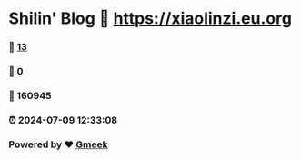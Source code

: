 # Shilin' Blog :link: https://xiaolinzi.eu.org 
### :page_facing_up: [13](https://xiaolinzi.eu.org/tag.html) 
### :speech_balloon: 0 
### :hibiscus: 160945 
### :alarm_clock: 2024-07-09 12:33:08 
### Powered by :heart: [Gmeek](https://github.com/Meekdai/Gmeek)
